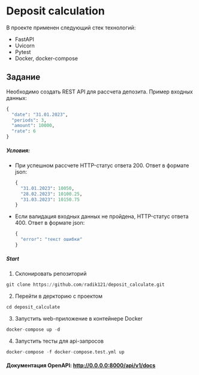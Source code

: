 # Deposit calculation

В проекте применен следующий стек технологий:
- FastAPI
- Uvicorn
- Pytest
- Docker, docker-compose


## Задание
Необходимо создать REST API для рассчета депозита.
Пример входных данных:
  ```python
  {
    "date": "31.01.2023",
    "periods": 3,
    "amount": 10000,
    "rate": 6
  }
  ```


##### Условия:
- При успешном рассчете HTTP-статус ответа 200.
  Ответ в формате json:
  ```python
  {
    "31.01.2023": 10050,
    "28.02.2023": 10100.25,
    "31.03.2023": 10150.75
  }
  ```
- Если валидация входных данных не пройдена, HTTP-статус ответа 400.
  Ответ в формате json:
  ```python
  {
    "error": "текст ошибки"
  }
  ```

##### Start

1. Склонировать репозиторий

```python
git clone https://github.com/radik121/deposit_calculate.git
```

2. Перейти в деркторию с проектом

```python
cd deposit_calculate
```

3. Запустить web-приложение в контейнере Docker

```python
docker-compose up -d
```

4. Запустить тесты для api-запросов

```python
docker-compose -f docker-compose.test.yml up
```

 #### Документация OpenAPI: http://0.0.0.0:8000/api/v1/docs